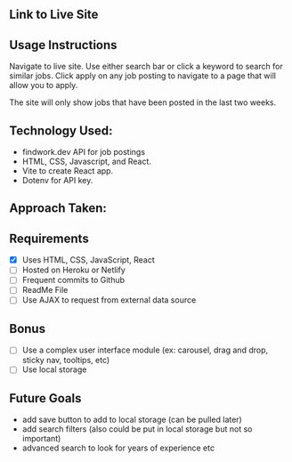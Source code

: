 ## Link to Live Site

## Usage Instructions
Navigate to live site. Use either search bar or click a keyword to search for similar jobs. Click apply on any job posting to navigate to a page that will allow you to apply.

The site will only show jobs that have been posted in the last two weeks.

## Technology Used:
- findwork.dev API for job postings
- HTML, CSS, Javascript, and React.
- Vite to create React app.
- Dotenv for API key.

## Approach Taken: 


## Requirements
- [X] Uses HTML, CSS, JavaScript, React
- [ ] Hosted on Heroku or Netlify
- [ ] Frequent commits to Github
- [ ] ReadMe File 
- [ ] Use AJAX to request from external data source

## Bonus
- [ ] Use a complex user interface module (ex: carousel, drag and drop, sticky nav, tooltips, etc)
- [ ] Use local storage
 
## Future Goals
- add save button to add to local storage (can be pulled later)
- add search filters (also could be put in local storage but not so important)
- advanced search to look for years of experience etc